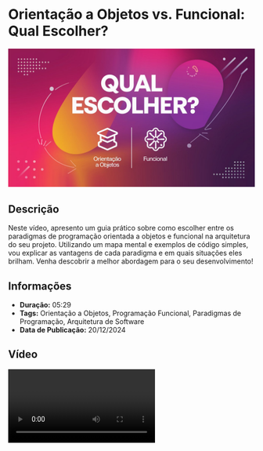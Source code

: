 # Orientação a Objetos vs. Funcional: Qual Escolher?

![Thumbnail](.github/thumbnail.jpeg)

## Descrição

Neste vídeo, apresento um guia prático sobre como escolher entre os paradigmas de programação orientada a objetos e funcional na arquitetura do seu projeto. Utilizando um mapa mental e exemplos de código simples, vou explicar as vantagens de cada paradigma e em quais situações eles brilham. Venha descobrir a melhor abordagem para o seu desenvolvimento!

## Informações

- **Duração:** 05:29  
- **Tags:** Orientação a Objetos, Programação Funcional, Paradigmas de Programação, Arquitetura de Software  
- **Data de Publicação:** 20/12/2024  

## Vídeo

<video controls align="center">
    <source src=".github/video.mp4" type="video/mp4">
</video>

